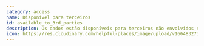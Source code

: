 ```yaml
---
category: access
name: Disponível para terceiros
id: available_to_3rd_parties
description: Os dados estão disponíveis para terceiros não envolvidos na atividade de dados. Isto nem sempre significa que os dados estão a ser revendidos.
icon: https://res.cloudinary.com/helpful-places/image/upload/v1664832731/dtpr-icons/access/3rdparty_ry5dxb.svg
---
```

